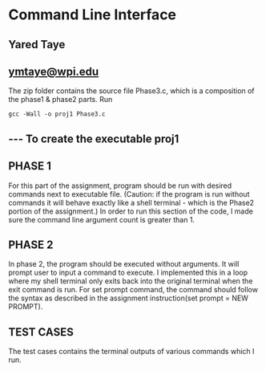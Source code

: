 # Command Line Interface 
## Yared Taye
## ymtaye@wpi.edu
The zip folder contains the source file Phase3.c, which is a composition of the phase1 & phase2 parts.
Run 

```shell script 
gcc -Wall -o proj1 Phase3.c
``` 
## --- To create the executable proj1
## PHASE 1
For this part of the assignment, program should be run with desired commands next to executable file. (Caution: if the program is run without commands it will behave exactly like a shell terminal - which is the Phase2 portion of the assignment.)
In order to run this section of the code, I made sure the command line argument count is greater than 1. 
## PHASE 2
In phase 2, the program should be executed without arguments. It will prompt user to input a command to execute. I implemented this in a loop where my shell terminal only exits back into the original terminal when the exit command is run. 
For set prompt command, the command should follow the syntax as described in the assignment instruction(set prompt =  NEW PROMPT). 
## TEST CASES
The test cases contains the terminal outputs of various commands which I run.

